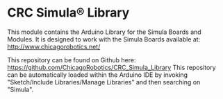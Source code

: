 CRC Simula® Library
==================

This module contains the Arduino Library for the Simula Boards and Modules. 
It is designed to work with the Simula Boards available at: 
http://www.chicagorobotics.net/

This repository can be found on Github here: https://github.com/ChicagoRobotics/CRC_Simula_Library
This repository can be automatically loaded within the Arduino IDE by invoking "Sketch/Include Libraries/Manage Libraries" and then searching on "Simula".
